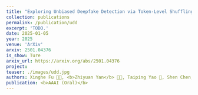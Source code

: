 ```yaml
---
title: "Exploring Unbiased Deepfake Detection via Token-Level Shuffling and Mixing"
collection: publications
permalink: /publication/udd
excerpt: 'TODO.'
date: 2025-01-05
year: 2025
venue: 'ArXiv'
arxiv: 2501.04376
is_show: Ture
arxiv_url: https://arxiv.org/abs/2501.04376
project: 
teaser: ./images/udd.jpg
authors: Xinghe Fu 🧑‍💻, <b>Zhiyuan Yan</b> 🧑‍💻, Taiping Yao 📮, Shen Chen, Xi Li 📮
publication: <b>AAAI (Oral)</b>
---
```


<!-- [Download paper here](https://arxiv.org/pdf/2412.20888.pdf) -->
